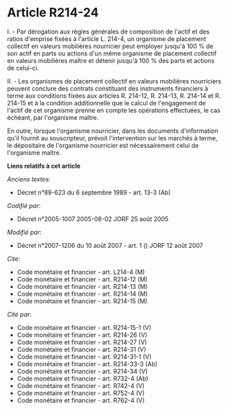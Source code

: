 # Article R214-24

I. - Par dérogation aux règles générales de composition de l'actif et des ratios d'emprise fixées à l'article L. 214-4, un
organisme de placement collectif en valeurs mobilières nourricier peut employer jusqu'à 100 % de son actif en parts ou
actions d'un même organisme de placement collectif en valeurs mobilières maître et détenir jusqu'à 100 % des parts et actions
de celui-ci.

II. - Les organismes de placement collectif en valeurs mobilières nourriciers peuvent conclure des contrats constituant des
instruments financiers à terme aux conditions fixées aux articles R. 214-12, R. 214-13, R. 214-14 et R. 214-15 et à la
condition additionnelle que le calcul de l'engagement de l'actif de cet organisme prenne en compte les opérations effectuées,
le cas échéant, par l'organisme maître.

En outre, lorsque l'organisme nourricier, dans les documents d'information qu'il fournit au souscripteur, prévoit
l'intervention sur les marchés à terme, le dépositaire de l'organisme nourricier est nécessairement celui de l'organisme
maître.

**Liens relatifs à cet article**

_Anciens textes_:

  - Décret n°89-623 du 6 septembre 1989 - art. 13-3 (Ab)

_Codifié par_:

  - Décret n°2005-1007 2005-08-02 JORF 25 août 2005

_Modifié par_:

  - Décret n°2007-1206 du 10 août 2007 - art. 1 () JORF 12 août 2007

_Cite_:

  - Code monétaire et financier - art. L214-4 (M)
  - Code monétaire et financier - art. R214-12 (M)
  - Code monétaire et financier - art. R214-13 (M)
  - Code monétaire et financier - art. R214-14 (M)
  - Code monétaire et financier - art. R214-15 (M)

_Cité par_:

  - Code monétaire et financier - art. R214-15-1 (V)
  - Code monétaire et financier - art. R214-26 (V)
  - Code monétaire et financier - art. R214-27 (V)
  - Code monétaire et financier - art. R214-31 (V)
  - Code monétaire et financier - art. R214-31-1 (V)
  - Code monétaire et financier - art. R214-33-3 (Ab)
  - Code monétaire et financier - art. R214-34 (V)
  - Code monétaire et financier - art. R732-4 (Ab)
  - Code monétaire et financier - art. R742-4 (V)
  - Code monétaire et financier - art. R752-4 (V)
  - Code monétaire et financier - art. R762-4 (V)

